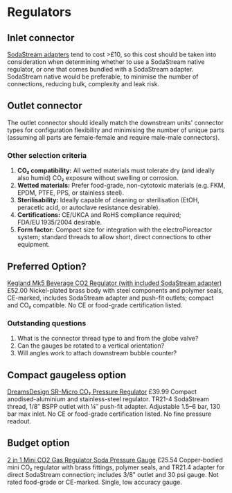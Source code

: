 # Regulators

## Inlet connector
[SodaStream adapters](https://www.co2supermarket.co.uk/category/sodastream-cylinder-adapters-2) tend to cost >£10, so this cost should be taken into consideration when determining whether to use a SodaStream native regulator, or one that comes bundled with a SodaStream adapter.  SodaStream native would be preferable, to minimise the number of connections, reducing bulk, complexity and leak risk.

## Outlet connector
The outlet connector should ideally match the downstream units' connector types for configuration flexibility and minimising the number of unique parts (assuming all parts are female-female and require male-male connectors).

### Other selection criteria
1. **CO₂ compatibility:** All wetted materials must tolerate dry (and ideally also humid) CO₂ exposure without swelling or corrosion.
1. **Wetted materials:** Prefer food-grade, non-cytotoxic materials (e.g. FKM, EPDM, PTFE, PPS, or stainless steel).
1. **Sterilisability:** Ideally capable of cleaning or sterilisation (EtOH, peracetic acid, or autoclave resistance desirable).
1. **Certifications:** CE/UKCA and RoHS compliance required; FDA/EU 1935/2004 desirable.
1. **Form factor:** Compact size for integration with the electroPioreactor system; standard threads to allow short, direct connections to other equipment.

## Preferred Option?
[Kegland Mk5 Beverage CO2 Regulator (with included SodaStream adapter)](https://brewkegtap.co.uk/products/new-sodastream-kegland-mk5-beverage-co2-regulator?srsltid=AfmBOoobMTRpV6vxwUH7l_2heci5BtLtWX2f6uNH4RyX184RTBbr6M0V) £52.00
Nickel-plated brass body with steel components and polymer seals, CE-marked, includes SodaStream adapter and push-fit outlets; compact and CO₂ compatible.
No CE or food-grade certification listed.
### Outstanding questions
1. What is the connector thread type to and from the globe valve?
2. Can the gauges be rotated to a vertical orientation?
3. Will angles work to attach downstream bubble counter?

## Compact gaugeless option
[DreamsDesign SR-Micro CO₂ Pressure Regulator](https://www.hommix.co.uk/products/dreamsdesign-sr-micro-co2-pressure-regulator?srsltid=AfmBOooi1boRbQdnWWEVn0g215TwF8B8b86ebvGqdJD2cyGD7tQbfbLu) £39.99
Compact anodised-aluminium and stainless-steel regulator. TR21-4 SodaStream thread, 1/8″ BSPP outlet with ¼″ push-fit adapter.
Adjustable 1.5–6 bar, 130 bar max inlet.
No CE or food-grade certification listed.  No fine pressure readout.

## Budget option
[2 in 1 Mini CO2 Gas Regulator Soda Pressure Gauge](https://www.manomano.co.uk/p/co2-pressure-regulator-2-in-1-mini-co2-gas-regulator-soda-pressure-gauge-with-38in-to-tr214-adapter-for-sodastream-88562182) £25.54
Copper-bodied mini CO₂ regulator with brass fittings, polymer seals, and TR21.4 adapter for direct SodaStream connection; includes 3/8" outlet and 30 psi gauge. Not rated food-grade or CE-marked. Single, low accuracy gauge.
